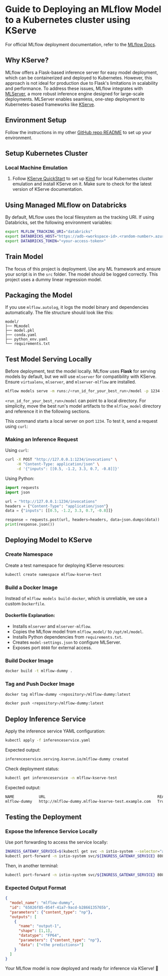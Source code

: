 # Guide to Deploying an MLflow Model to a Kubernetes cluster using KServe

For official MLflow deployment documentation, refer to the [MLflow Docs](https://mlflow.org/docs/latest/deployment/deploy-model-locally/).

## Why KServe?
MLflow offers a Flask-based inference server for easy model deployment, which can be containerized and deployed to Kubernetes. However, this approach is not ideal for production due to Flask's limitations in scalability and performance. To address these issues, MLflow integrates with [MLServer](https://www.google.com/url?sa=t&source=web&rct=j&opi=89978449&url=https://mlserver.readthedocs.io/en/latest/getting-started/index.html&ved=2ahUKEwjbxYqzl4OMAxUJHzQIHW-lBHoQFnoECBkQAQ&usg=AOvVaw0LYOLhvBnH3NfdwTh6DTvz), a more robust inference engine designed for large-scale deployments. MLServer enables seamless, one-step deployment to Kubernetes-based frameworks like [KServe](https://kserve.github.io/website/latest/).

## Environment Setup
Follow the instructions in my other [GitHub repo README](https://github.com/niousharf/chatbot-proj/tree/master) to set up your environment.

## Setup Kubernetes Cluster
### Local Machine Emulation
1. Follow [KServe QuickStart](https://kserve.github.io/website/latest/get_started/) to set up [Kind](https://kind.sigs.k8s.io/docs/user/quick-start) for local Kubernetes cluster emulation and install KServe on it. Make sure to check for the latest version of KServe documentation.

## Using Managed MLflow on Databricks
By default, MLflow uses the local filesystem as the tracking URI. If using Databricks, set the following environment variables:

```bash
export MLFLOW_TRACKING_URI="databricks"
export DATABRICKS_HOST="https://adb-<workspace-id>.<random-number>.azuredatabricks.net"
export DATABRICKS_TOKEN="<your-access-token>"
```

## Train Model
The focus of this project is deployment. Use any ML framework and ensure your script is in the `src` folder. The model should be logged correctly. This project uses a dummy linear regression model.

## Packaging the Model
If you use `mlflow.autolog`, it logs the model binary and dependencies automatically. The file structure should look like this:

```
model/
├── MLmodel
├── model.pkl
├── conda.yaml
├── python_env.yaml
└── requirements.txt
```

## Test Model Serving Locally
Before deployment, test the model locally. MLflow uses **Flask** for serving models by default, but we will use `mlserver` for compatibility with KServe. Ensure `virtualenv`, `mlserver`, and `mlserver-mlflow` are installed.

```bash
mlflow models serve -m runs:/<run_id_for_your_best_run>/model -p 1234 --enable-mlserver
```

`<run_id_for_your_best_run>/model` can point to a local directory. For simplicity, move the best run's model artifacts to the `mlflow_model` directory and reference it in the following sections.

This command starts a local server on port `1234`. To test it, send a request using `curl`:

### Making an Inference Request
Using `curl`:
```bash
curl -X POST "http://127.0.0.1:1234/invocations" \
     -H "Content-Type: application/json" \
     -d '{"inputs": [[0.5, -1.2, 3.3, 0.7, -0.8]]}'
```

Using Python:
```python
import requests
import json

url = "http://127.0.0.1:1234/invocations"
headers = {"Content-Type": "application/json"}
data = {"inputs": [[0.5, -1.2, 3.3, 0.7, -0.8]]}

response = requests.post(url, headers=headers, data=json.dumps(data))
print(response.json())
```

## Deploying Model to KServe
### Create Namespace
Create a test namespace for deploying KServe resources:

```bash
kubectl create namespace mlflow-kserve-test
```

### Build a Docker Image
Instead of `mlflow models build-docker`, which is unreliable, we use a custom `Dockerfile`.

#### Dockerfile Explanation:
- Installs `mlserver` and `mlserver-mlflow`.
- Copies the MLflow model from `mlflow_model/` to `/opt/ml/model`.
- Installs Python dependencies from `requirements.txt`.
- Creates `model-settings.json` to configure MLServer.
- Exposes port `8080` for external access.

### Build Docker Image
```bash
docker build -t mlflow-dummy .
```

### Tag and Push Docker Image
```bash
docker tag mlflow-dummy <repository>/mlflow-dummy:latest

docker push <repository>/mlflow-dummy:latest
```

## Deploy Inference Service
Apply the inference service YAML configuration:
```bash
kubectl apply -f inferenceservice.yaml
```
Expected output:
```bash
inferenceservice.serving.kserve.io/mlflow-dummy created
```

Check deployment status:
```bash
kubectl get inferenceservice -n mlflow-kserve-test
```
Expected output:
```bash
NAME           URL                                                  READY   PREV   LATEST   PREVROLLEDOUTREVISION   LATESTREADYREVISION            AGE
mlflow-dummy   http://mlflow-dummy.mlflow-kserve-test.example.com   True           100                              mlflow-dummy-predictor-00001   23h
```

## Testing the Deployment
### Expose the Inference Service Locally
Use port forwarding to access the service locally:
```bash
INGRESS_GATEWAY_SERVICE=$(kubectl get svc -n istio-system --selector="app=istio-ingressgateway" -o jsonpath='{.items[0].metadata.name}')
kubectl port-forward -n istio-system svc/${INGRESS_GATEWAY_SERVICE} 8080:80
```

Then, in another terminal:
```bash
kubectl port-forward -n istio-system svc/${INGRESS_GATEWAY_SERVICE} 8080:80
```

### Expected Output Format
```json
{
  "model_name": "mlflow-dummy",
  "id": "65026f85-054f-41a7-9acd-b2866135765b",
  "parameters": {"content_type": "np"},
  "outputs": [
    {
      "name": "output-1",
      "shape": [1,1],
      "datatype": "FP64",
      "parameters": {"content_type": "np"},
      "data": ["<the predictions>"]
    }
  ]
}
```

Your MLflow model is now deployed and ready for inference via KServe! 🚀

